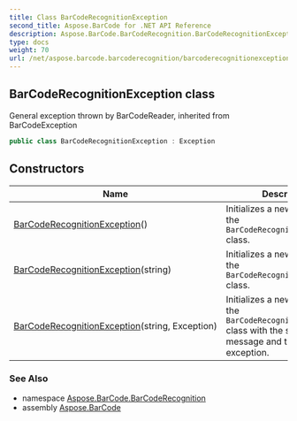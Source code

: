```yaml
---
title: Class BarCodeRecognitionException
second_title: Aspose.BarCode for .NET API Reference
description: Aspose.BarCode.BarCodeRecognition.BarCodeRecognitionException class. General exception thrown by BarCodeReader inherited from BarCodeException
type: docs
weight: 70
url: /net/aspose.barcode.barcoderecognition/barcoderecognitionexception/
---
```

## BarCodeRecognitionException class

General exception thrown by BarCodeReader, inherited from BarCodeException

```csharp
public class BarCodeRecognitionException : Exception
```

## Constructors

| Name | Description |
| --- | --- |
| [BarCodeRecognitionException](barcoderecognitionexception/#constructor)() | Initializes a new instance of the `BarCodeRecognitionException` class. |
| [BarCodeRecognitionException](barcoderecognitionexception/#constructor_1)(string) | Initializes a new instance of the `BarCodeRecognitionException` class. |
| [BarCodeRecognitionException](barcoderecognitionexception/#constructor_2)(string, Exception) | Initializes a new instance of the `BarCodeRecognitionException` class with the specified error message and the current exception. |

### See Also

* namespace [Aspose.BarCode.BarCodeRecognition](../../aspose.barcode.barcoderecognition/)
* assembly [Aspose.BarCode](../../)



